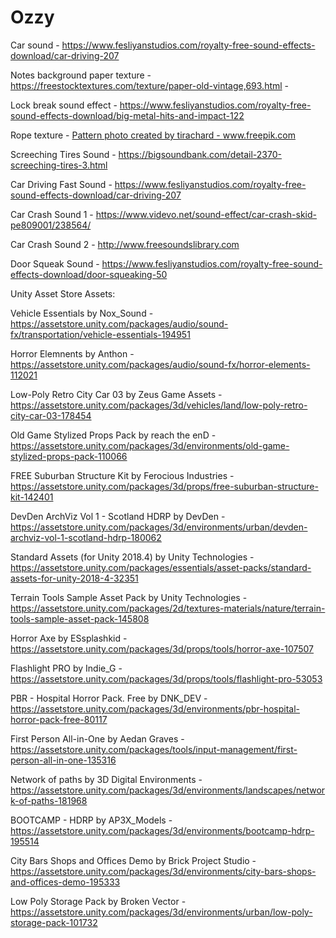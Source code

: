 # Ozzy

Car sound - https://www.fesliyanstudios.com/royalty-free-sound-effects-download/car-driving-207 

Notes background paper texture - https://freestocktextures.com/texture/paper-old-vintage,693.html - 

Lock break sound effect - https://www.fesliyanstudios.com/royalty-free-sound-effects-download/big-metal-hits-and-impact-122

Rope texture - <a href='https://www.freepik.com/photos/pattern'>Pattern photo created by tirachard - www.freepik.com</a>

Screeching Tires Sound - https://bigsoundbank.com/detail-2370-screeching-tires-3.html

Car Driving Fast Sound - https://www.fesliyanstudios.com/royalty-free-sound-effects-download/car-driving-207

Car Crash Sound 1 - https://www.videvo.net/sound-effect/car-crash-skid-pe809001/238564/

Car Crash Sound 2 - http://www.freesoundslibrary.com

Door Squeak Sound - https://www.fesliyanstudios.com/royalty-free-sound-effects-download/door-squeaking-50



Unity Asset Store Assets:

Vehicle Essentials by Nox_Sound - https://assetstore.unity.com/packages/audio/sound-fx/transportation/vehicle-essentials-194951

Horror Elemnents by Anthon - https://assetstore.unity.com/packages/audio/sound-fx/horror-elements-112021

Low-Poly Retro City Car 03 by Zeus Game Assets - https://assetstore.unity.com/packages/3d/vehicles/land/low-poly-retro-city-car-03-178454

Old Game Stylized Props Pack by reach the enD - https://assetstore.unity.com/packages/3d/environments/old-game-stylized-props-pack-110066

FREE Suburban Structure Kit by Ferocious Industries - https://assetstore.unity.com/packages/3d/props/free-suburban-structure-kit-142401

DevDen ArchViz Vol 1 - Scotland HDRP by DevDen - https://assetstore.unity.com/packages/3d/environments/urban/devden-archviz-vol-1-scotland-hdrp-180062

Standard Assets (for Unity 2018.4) by Unity Technologies - https://assetstore.unity.com/packages/essentials/asset-packs/standard-assets-for-unity-2018-4-32351

Terrain Tools Sample Asset Pack by Unity Technologies - https://assetstore.unity.com/packages/2d/textures-materials/nature/terrain-tools-sample-asset-pack-145808

Horror Axe by ESsplashkid - https://assetstore.unity.com/packages/3d/props/tools/horror-axe-107507

Flashlight PRO by Indie_G - https://assetstore.unity.com/packages/3d/props/tools/flashlight-pro-53053

PBR - Hospital Horror Pack. Free by DNK_DEV - https://assetstore.unity.com/packages/3d/environments/pbr-hospital-horror-pack-free-80117

First Person All-in-One by Aedan Graves - https://assetstore.unity.com/packages/tools/input-management/first-person-all-in-one-135316

Network of paths by 3D Digital Environments - https://assetstore.unity.com/packages/3d/environments/landscapes/network-of-paths-181968

BOOTCAMP - HDRP by AP3X_Models - https://assetstore.unity.com/packages/3d/environments/bootcamp-hdrp-195514

City Bars Shops and Offices Demo by Brick Project Studio - https://assetstore.unity.com/packages/3d/environments/city-bars-shops-and-offices-demo-195333

Low Poly Storage Pack by Broken Vector - https://assetstore.unity.com/packages/3d/environments/urban/low-poly-storage-pack-101732
